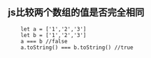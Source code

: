## js比较两个数组的值是否完全相同

        let a = ['1','2','3']
        let b = ['1','2','3']
        a === b //false
        a.toString() === b.toString() //true